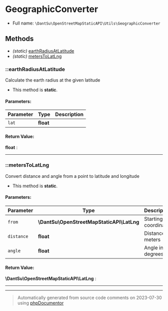 
# GeographicConverter





* Full name: `\DantSu\OpenStreetMapStaticAPI\Utils\GeographicConverter`



## Methods

- *(static)* [earthRadiusAtLatitude](#earthradiusatlatitude) 
- *(static)* [metersToLatLng](#meterstolatlng) 

### ::earthRadiusAtLatitude

Calculate the earth radius at the given latitude



* This method is **static**.




#### Parameters:

| Parameter | Type | Description |
|-----------|------|-------------|
| `lat` | **float** |  |


#### Return Value:

 **float** : 



---
### ::metersToLatLng

Convert distance and angle from a point to latitude and longitude



* This method is **static**.




#### Parameters:

| Parameter | Type | Description |
|-----------|------|-------------|
| `from` | **\DantSu\OpenStreetMapStaticAPI\LatLng** | Starting coordinate |
| `distance` | **float** | Distance in meters |
| `angle` | **float** | Angle in degrees |


#### Return Value:

 **\DantSu\OpenStreetMapStaticAPI\LatLng** : 



---


---
> Automatically generated from source code comments on 2023-07-30 using [phpDocumentor](http://www.phpdoc.org/)
